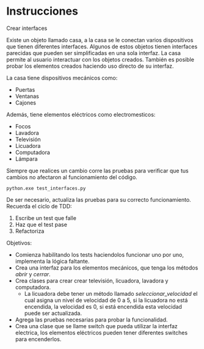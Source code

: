 # Instrucciones 

Crear interfaces

Existe un objeto llamado casa, a la casa se le conectan varios dispositivos que tienen diferentes interfaces.
Algunos de estos objetos tienen interfaces parecidas que pueden ser simplificadas en una sola interfaz. La casa permite al usuario interactuar con los objetos creados. También es posible probar los elementos creados haciendo uso directo de su interfaz.

La casa tiene dispositivos mecánicos como:
- Puertas
- Ventanas
- Cajones

Además, tiene elementos eléctricos como electromesticos:
- Focos
- Lavadora
- Televisión
- Licuadora
- Computadora
- Lámpara


Siempre que realices un cambio corre las pruebas para verificar que tus cambios no afectaron al funcionamiento del código.

`python.exe test_interfaces.py`

De ser necesario, actualiza las pruebas para su correcto funcionamiento. Recuerda el ciclo de TDD:

1. Escribe un test que falle
2. Haz que el test pase
3. Refactoriza

Objetivos:

- Comienza habilitando los tests haciendolos funcionar uno por uno, implementa la lógica faltante.
- Crea una interfaz para los elementos mecánicos, que tenga los métodos *abrir* y *cerrar*.
- Crea clases para crear crear televisión, licuadora, lavadora y computadora.
    - La licuadora debe tener un método llamado *seleccionar_velocidad* el cual asigna un nivel de velocidad de 0 a 5, si la licuadora no está encendida, la velocidad es 0, si está encendida esta velocidad puede ser actualizada.
- Agrega las pruebas necesarias para probar la funcionalidad.
- Crea una clase que se llame switch que pueda utilizar la interfaz electrica, los elementos eléctricos pueden tener diferentes switches para encenderlos.
